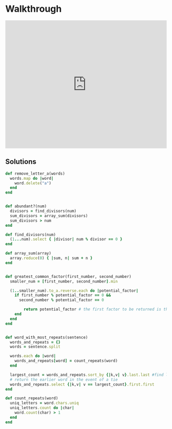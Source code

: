 # Walkthrough

<iframe src="https://player.vimeo.com/video/196825547?rel=0&autoplay=1" width="100%" height="400px" frameborder="0" webkitallowfullscreen="" mozallowfullscreen="" allowfullscreen="" style="line-height: 1.6em;" rel="line-height: 1.6em;"></iframe>


## Solutions

```ruby
def remove_letter_a(words)
  words.map do |word|
    word.delete("a")
  end
end


def abundant?(num)
  divisors = find_divisors(num)
  sum_divisors = array_sum(divisors)
  sum_divisors > num
end

def find_divisors(num)
  (1...num).select { |divisor| num % divisor == 0 }
end

def array_sum(array)
  array.reduce(0) { |sum, n| sum + n }
end


def greatest_common_factor(first_number, second_number)
  smaller_num = [first_number, second_number].min

  (1..smaller_num).to_a.reverse.each do |potential_factor|
    if first_number % potential_factor == 0 &&
      second_number % potential_factor == 0

        return potential_factor # the first factor to be returned is the largest
    end
  end
end


def word_with_most_repeats(sentence)
  words_and_repeats = {}
  words = sentence.split

  words.each do |word|
    words_and_repeats[word] = count_repeats(word)
  end

  largest_count = words_and_repeats.sort_by {|k,v| v}.last.last #find largest count
  # return the earlier word in the event of a tie
  words_and_repeats.select {|k,v| v == largest_count}.first.first
end

def count_repeats(word)
  uniq_letters = word.chars.uniq
  uniq_letters.count do |char|
    word.count(char) > 1
  end
end
```
